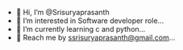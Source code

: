 - 👋 Hi, I’m @Srisuryaprasanth
- 👀 I’m interested in Software developer role...
- 🌱 I’m currently learning c and python...
- 💌 Reach me by ssrisuryaprasanth@gmail.com...

<!---
Srisuryaprasanth/Srisuryaprasanth is a ✨ special ✨ repository because its `README.md` (this file) appears on your GitHub profile.
You can click the Preview link to take a look at your changes.
--->
